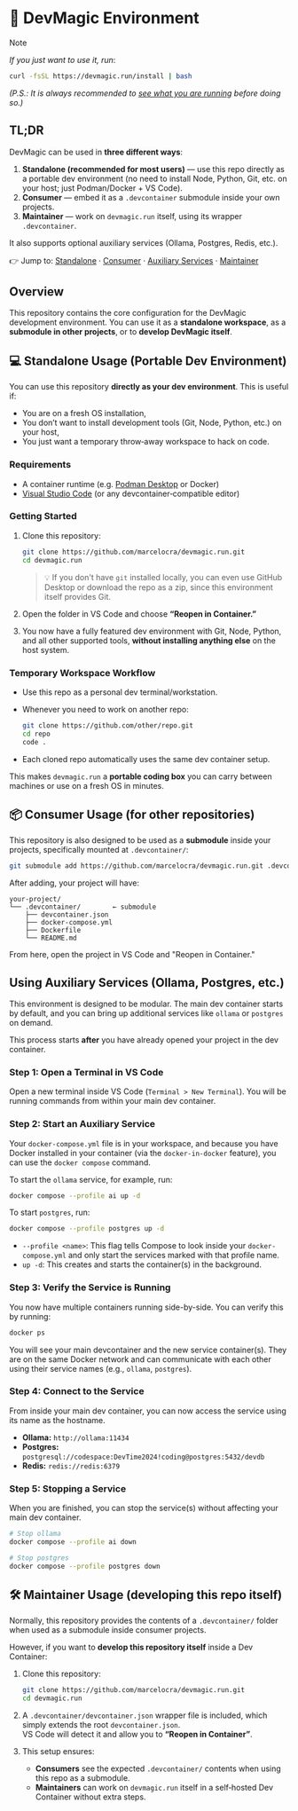 # 🚀 DevMagic Environment

> [!NOTE]
> _If you just want to use it, run_:
> ```sh
> curl -fsSL https://devmagic.run/install | bash
> ```
> _(P.S.: It is always recommended to [see what you are running](https://devmagic.run/install) before doing so.)_

## TL;DR

DevMagic can be used in **three different ways**:

1. **Standalone (recommended for most users)** — use this repo directly as a portable dev environment (no need to install Node, Python, Git, etc. on your host; just Podman/Docker + VS Code).
2. **Consumer** — embed it as a `.devcontainer` submodule inside your own projects.
3. **Maintainer** — work on `devmagic.run` itself, using its wrapper `.devcontainer`.

It also supports optional auxiliary services (Ollama, Postgres, Redis, etc.).

👉 Jump to: [Standalone](#-standalone-usage-portable-dev-environment) · [Consumer](#-consumer-usage-for-other-repositories) · [Auxiliary Services](#using-auxiliary-services-ollama-postgres-etc) · [Maintainer](#-maintainer-usage-developing-this-repo-itself)

## Overview

This repository contains the core configuration for the DevMagic development environment.
You can use it as a **standalone workspace**, as a **submodule in other projects**, or to
**develop DevMagic itself**.

## 💻 Standalone Usage (Portable Dev Environment) <a id="standalone"></a>

You can use this repository **directly as your dev environment**. This is useful if:

- You are on a fresh OS installation,
- You don’t want to install development tools (Git, Node, Python, etc.) on your host,
- You just want a temporary throw‑away workspace to hack on code.

### Requirements

- A container runtime (e.g. [Podman Desktop](https://podman-desktop.io) or Docker)
- [Visual Studio Code](https://code.visualstudio.com/) (or any devcontainer‑compatible editor)

### Getting Started

1. Clone this repository:

   ```bash
   git clone https://github.com/marcelocra/devmagic.run.git
   cd devmagic.run
   ```

   > 💡 If you don't have `git` installed locally, you can even use GitHub Desktop
   > or download the repo as a zip, since this environment itself provides Git.

2. Open the folder in VS Code and choose **“Reopen in Container.”**

3. You now have a fully featured dev environment with Git, Node, Python,
   and all other supported tools, **without installing anything else** on the host system.

### Temporary Workspace Workflow

- Use this repo as a personal dev terminal/workstation.  
- Whenever you need to work on another repo:

  ```bash
  git clone https://github.com/other/repo.git
  cd repo
  code .
  ```

- Each cloned repo automatically uses the same dev container setup.

This makes `devmagic.run` a **portable coding box** you can carry
between machines or use on a fresh OS in minutes.

## 📦 Consumer Usage (for other repositories) <a id="consumer"></a>

This repository is also designed to be used as a **submodule** inside your projects, specifically mounted at `.devcontainer/`:

```bash
git submodule add https://github.com/marcelocra/devmagic.run.git .devcontainer
```

After adding, your project will have:

```
your-project/
└── .devcontainer/        ← submodule
    ├── devcontainer.json
    ├── docker-compose.yml
    ├── Dockerfile
    └── README.md
```

From here, open the project in VS Code and "Reopen in Container."

## Using Auxiliary Services (Ollama, Postgres, etc.) <a id="aux"></a>

This environment is designed to be modular. The main dev container starts by default, and you can bring up additional services like `ollama` or `postgres` on demand.

This process starts **after** you have already opened your project in the dev container.

### Step 1: Open a Terminal in VS Code

Open a new terminal inside VS Code (`Terminal > New Terminal`). You will be running commands from within your main dev container.

### Step 2: Start an Auxiliary Service

Your `docker-compose.yml` file is in your workspace, and because you have Docker installed in your container (via the `docker-in-docker` feature), you can use the `docker compose` command.

To start the `ollama` service, for example, run:

```bash
docker compose --profile ai up -d
```

To start `postgres`, run:

```bash
docker compose --profile postgres up -d
```

- `--profile <name>`: This flag tells Compose to look inside your `docker-compose.yml` and only start the services marked with that profile name.
- `up -d`: This creates and starts the container(s) in the background.

### Step 3: Verify the Service is Running

You now have multiple containers running side-by-side. You can verify this by running:

```bash
docker ps
```

You will see your main devcontainer and the new service container(s). They are on the same Docker network and can communicate with each other using their service names (e.g., `ollama`, `postgres`).

### Step 4: Connect to the Service

From inside your main dev container, you can now access the service using its name as the hostname.

- **Ollama:** `http://ollama:11434`
- **Postgres:** `postgresql://codespace:DevTime2024!coding@postgres:5432/devdb`
- **Redis:** `redis://redis:6379`

### Step 5: Stopping a Service

When you are finished, you can stop the service(s) without affecting your main dev container.

```bash
# Stop ollama
docker compose --profile ai down

# Stop postgres
docker compose --profile postgres down
```

## 🛠️ Maintainer Usage (developing this repo itself) <a id="maintainer"></a>

Normally, this repository provides the contents of a `.devcontainer/` folder when used as a submodule inside consumer projects.

However, if you want to **develop this repository itself** inside a Dev Container:

1. Clone this repository:
   ```bash
   git clone https://github.com/marcelocra/devmagic.run.git
   cd devmagic.run
   ```

2. A `.devcontainer/devcontainer.json` wrapper file is included, which simply extends the root `devcontainer.json`.  
   VS Code will detect it and allow you to **“Reopen in Container”**.

3. This setup ensures:
   - **Consumers** see the expected `.devcontainer/` contents when using this repo as a submodule.
   - **Maintainers** can work on `devmagic.run` itself in a self‑hosted Dev Container without extra steps.
